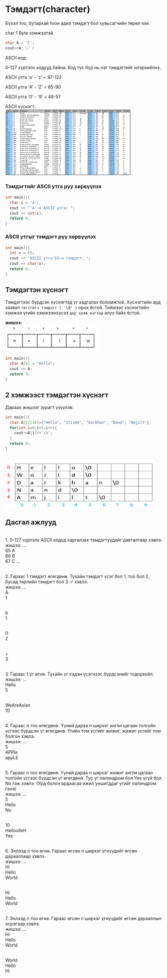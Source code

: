 # Тэмдэгт(character)

Бүхэл тоо, бутархай тоон адил тэмдэгт бол хувьсагчийн төрөл юм. 

char 1 Byte хэмжээтэй. 
```c
char A = 'C'; 
cout<<A; // C 
```

ASCII код:

0-127 хүртэлх кодууд байна. Код тус бүр нь нэг тэмдэгтийг илэрхийлнэ. 

ASCII утга ‘a’ - ‘z’ =  97-122

ASCII утга ‘A’ - ‘Z’ =  65-90

ASCII утга ‘0’ - ‘9’ = 48-57 


ASCII хүснэгт: 
<br><img src="pic/ascii.png" width="400" height="210" />


### Тэмдэгтийг ASCII утга руу хөрвүүлэх
```c
int main(){
  char c = 'A';
  cout << "'A'-н ASCII утга: ";
  cout << int(c);
  return 0;
}
```
### ASCII утгыг тэмдэгт рүү хөрвүүлэх
```c
int main(){
  int x = 65;
  cout << "ASCII утга 65-н тэмдэгт: ";
  cout << char(x);
  return 0;
}
```

## Тэмдэгтэн хүснэгт
Тэмдэгтээс бүрдсэн хүснэгтэд үг хадгалах боломжтой. Хүснэгтийн ард заавал `төгсгөгч тэмдэгт ( '\0' )` орох ёстой. Тиймээс хүснэгтийн хэмжээ үгийн хэмжээнээсээ `дор хаяж нэгээр` илүү байх ёстой. 

**жишээ:** 
<br><img src="pic/null.png" width="300" height="80" />

```c
int main(){
  char A[6] = "Hello";
  cout << A;
  return 0;
}
```

## 2 хэмжээст тэмдэгтэн хүснэгт
Дараах жишээг зурагт үзүүлэв.
```c
int main(){
  char A[5][10]={"Hello", "Itisme", "Darkhan", "Nand", "Amjilt"};
  for(int i=0;i<5;i++){
    cout<<A[i]<<'\n';
  }
  return 0;
}
```
<br><img src="pic/char2arr.png" width="480" height="150" />


## Дасгал ажлууд ##

<br>1. 0-127 хүртэлх ASCII кодод харгалзах тэмдэгтүүдийг давталтаар хэвлэ.
<br>жишээ: ...
<br> 65 A
<br> 66 B 
<br> 67 C  ...

<br>2. Гараас 1 тэмдэгт өгөгдөнө. Тухайн тэмдэгт үсэг бол 1, тоо бол 2, бусад төрлийн тэмдэгт бол 3 -г хэвлэ.
<br>жишээ: ...
<br> A
<br> 1

<br> b
<br> 1

<br> 0
<br> 2

<br> +
<br> 3

<br>3. Гараас 1 үг өгнө. Тухайн үг хэдэн үсэгнээс бүрдсэнийг тодорхойл.
<br>жишээ: ...
<br> Hello
<br> 5

<br> WeAreAsian
<br> 10

<br>4. Гараас n тоо өгөгдөнө. Үүний дараа n ширхэг англи цагаан толгойн үсгээс бүрдсэн үг өгөгдөнө. Үгийн том үсгийг жижиг, жижиг үсгийг том болгон хэвлэ.
<br>жишээ: ...
<br> 5
<br> APPle
<br> appLE

<br>5. Гараас n тоо өгөгдөнө. Үүний дараа n ширхэг жижиг англи цагаан толгойн үсгээс бүрдсэн үг өгөгдөнө. Тус үг палиндром бол Yes үгүй бол No гэж хэвлэ. (Урд болон ардаасаа ижил уншигддаг үгийг палиндром гэнэ)
<br>жишээ: ...
<br> 5
<br> Hello
<br> No

<br> 10
<br> HelloolleH
<br> Yes

<br>6. Эхлээд n тоо өгнө. Гараас өгсөн n ширхэг үгнүүдийг өгсөн дарааллаар хэвлэ.
<br>жишээ: ...
<br> Hi
<br> Hello
<br> World

<br> Hi
<br> Hello
<br> World

<br>7. Эхлээд n тоо өгнө. Гараас өгсөн n ширхэг үгнүүдийг өгсөн дарааллын эсрэгээр хэвлэ.
<br>жишээ: ...
<br> Hi
<br> Hello
<br> World

<br> World
<br> Hello
<br> Hi